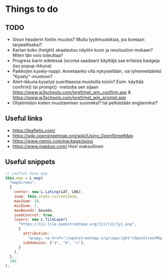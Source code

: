 # Things to do

## TODO

- Sivun headerin fontin muutos? Muita tyylimuutoksia, jos koetaan tarpeelliseksi?
- Kartan koko (height) skaalautuu näytön koon ja resoluution mukaan? Miten tän vois toteuttaa?
- Progress barin edetessä (scorea saadaan) käyttäjä saa erilaisia badgeja (iso popup-ikkuna)
- Paikkojen kysely-nappi: Annetaanko olla nykyisellään, vai lyhennetäänkö "Kysely"-muotoon?
- Alert-ikkuna kyselyä suorittaessa muotoilla toisin? Esim. käyttää confirm() tai prompt() -metodia sen sijaan
  https://www.w3schools.com/jsref/met_win_confirm.asp & https://www.w3schools.com/jsref/met_win_prompt.asp 
- Ohjelmiston kielen muuttaminen suomeksi? tai pelkästään englanniksi?

## Useful links

- https://leafletjs.com/
- https://wiki.openstreetmap.org/wiki/Using_OpenStreetMap
- https://www.npmjs.com/package/axios
- https://www.mapbox.com/ Hox! maksullinen

## Useful snippets

```javascript
// Leaflet base map
this.map = L.map(
  "mapScreen",
  {
    center: new L.LatLng(LAT, LNG),
    zoom: this.state.currentZoom,
    maxZoom: 18,
    minZoom: 7,
    maxBounds: bounds,
    zoomControl: true,
    layers: new L.TileLayer(
      "https://{s}.tile.openstreetmap.org/{z}/{x}/{y}.png",
      {
        attribution:
          '&copy; <a href="//openstreetmap.org/copyright">OpenStreetMap</a>',
        subdomains: ["a", "b", "c"],
      }
    ),
  },
  100
);
```
